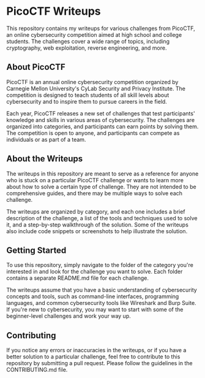 # PicoCTF Writeups

This repository contains my writeups for various challenges from PicoCTF, an online cybersecurity competition aimed at high school and college students. The challenges cover a wide range of topics, including cryptography, web exploitation, reverse engineering, and more.

## About PicoCTF

PicoCTF is an annual online cybersecurity competition organized by Carnegie Mellon University's CyLab Security and Privacy Institute. The competition is designed to teach students of all skill levels about cybersecurity and to inspire them to pursue careers in the field.

Each year, PicoCTF releases a new set of challenges that test participants' knowledge and skills in various areas of cybersecurity. The challenges are organized into categories, and participants can earn points by solving them. The competition is open to anyone, and participants can compete as individuals or as part of a team.

## About the Writeups

The writeups in this repository are meant to serve as a reference for anyone who is stuck on a particular PicoCTF challenge or wants to learn more about how to solve a certain type of challenge. They are not intended to be comprehensive guides, and there may be multiple ways to solve each challenge.

The writeups are organized by category, and each one includes a brief description of the challenge, a list of the tools and techniques used to solve it, and a step-by-step walkthrough of the solution. Some of the writeups also include code snippets or screenshots to help illustrate the solution.

## Getting Started

To use this repository, simply navigate to the folder of the category you're interested in and look for the challenge you want to solve. Each folder contains a separate README.md file for each challenge.

The writeups assume that you have a basic understanding of cybersecurity concepts and tools, such as command-line interfaces, programming languages, and common cybersecurity tools like Wireshark and Burp Suite. If you're new to cybersecurity, you may want to start with some of the beginner-level challenges and work your way up.

## Contributing

If you notice any errors or inaccuracies in the writeups, or if you have a better solution to a particular challenge, feel free to contribute to this repository by submitting a pull request. Please follow the guidelines in the CONTRIBUTING.md file.
